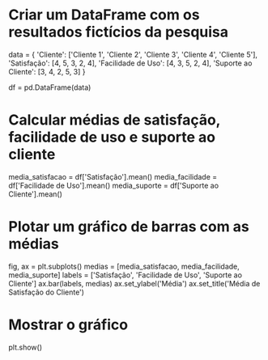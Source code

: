 

# Criar um DataFrame com os resultados fictícios da pesquisa
data = {
    'Cliente': ['Cliente 1', 'Cliente 2', 'Cliente 3', 'Cliente 4', 'Cliente 5'],
    'Satisfação': [4, 5, 3, 2, 4],
    'Facilidade de Uso': [4, 3, 5, 2, 4],
    'Suporte ao Cliente': [3, 4, 2, 5, 3]
}

df = pd.DataFrame(data)

# Calcular médias de satisfação, facilidade de uso e suporte ao cliente
media_satisfacao = df['Satisfação'].mean()
media_facilidade = df['Facilidade de Uso'].mean()
media_suporte = df['Suporte ao Cliente'].mean()

# Plotar um gráfico de barras com as médias
fig, ax = plt.subplots()
medias = [media_satisfacao, media_facilidade, media_suporte]
labels = ['Satisfação', 'Facilidade de Uso', 'Suporte ao Cliente']
ax.bar(labels, medias)
ax.set_ylabel('Média')
ax.set_title('Média de Satisfação do Cliente')

# Mostrar o gráfico
plt.show()


